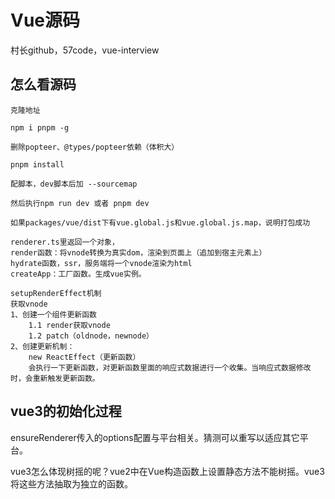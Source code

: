 # Vue源码
村长github，57code，vue-interview

## 怎么看源码
```shell
克隆地址

npm i pnpm -g

删除popteer、@types/popteer依赖（体积大）

pnpm install

配脚本，dev脚本后加 --sourcemap

然后执行npm run dev 或者 pnpm dev

如果packages/vue/dist下有vue.global.js和vue.global.js.map，说明打包成功

renderer.ts里返回一个对象，
render函数：将vnode转换为真实dom，渲染到页面上（追加到宿主元素上）
hydrate函数，ssr，服务端将一个vnode渲染为html
createApp：工厂函数。生成vue实例。

setupRenderEffect机制
获取vnode
1、创建一个组件更新函数
    1.1 render获取vnode
    1.2 patch（oldnode，newnode）
2、创建更新机制：
    new ReactEffect（更新函数）
    会执行一下更新函数，对更新函数里面的响应式数据进行一个收集。当响应式数据修改时，会重新触发更新函数。

```

## vue3的初始化过程

ensureRenderer传入的options配置与平台相关。猜测可以重写以适应其它平台。

vue3怎么体现树摇的呢？vue2中在Vue构造函数上设置静态方法不能树摇。vue3将这些方法抽取为独立的函数。